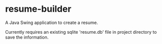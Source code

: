 # resume-builder
A Java Swing application to create a resume.

Currently requires an existing sqlite 'resume.db' file in project directory to save the information. 
